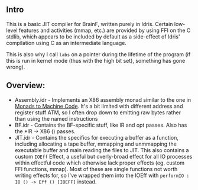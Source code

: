 ## Intro

This is a basic JIT compiler for BrainF, written purely in Idris. Certain low-level features and activities (mmap, etc.) are provided by using FFI on the C stdlib, which appears to be included by default as a side-effect of Idris' compilation using C as an intermediate language.

This is also why I call `labs` on a pointer during the lifetime of the program (if this is run in kernel mode (thus with the high bit set), something has gone wrong).

## Overview:

* Assembly.idr - Implements an X86 assembly monad similar to the one in [Monads to Machine Code](http://www.stephendiehl.com/posts/monads_machine_code.html). It's a bit limited with different address and register stuff ATM, so I often drop down to emitting raw bytes rather than using the named instructions
* BF.idr - Contains the BF-specific stuff, like IR and opt passes. Also has the \*IR -> X86 () passes.
* JIT.idr - Contains the specifics for executing a buffer as a function, including allocating a tape buffer, mmapping and unmmapping the executable buffer and main reading the files to JIT. This also contains a custom `IOEff` Effect, a useful but overly-broad effect for all IO processes within effectful code which otherwise lack proper effects (eg. custom FFI functions, mmap). Most of these are single functions not worth writing effects for, so I've wrapped them into the IOEff with `performIO : IO () -> Eff () [IOEFF]` instead.

